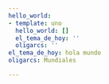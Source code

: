 ```yaml
---
hello_world:
- template: uno
  hello_world: []
  el_tema_de_hoy: ''
  oligarcs: ''
el_tema_de_hoy: hola mundo
oligarcs: Mundiales

---
```

